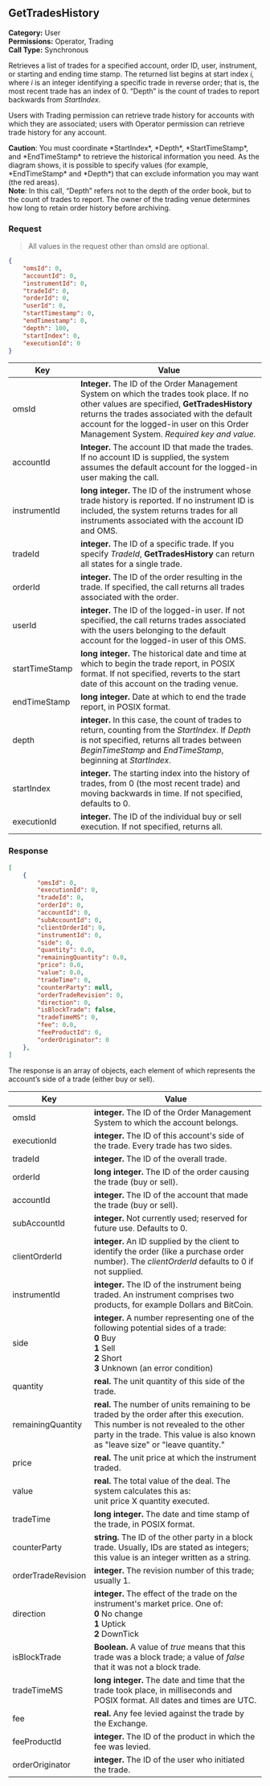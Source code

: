 ## GetTradesHistory

**Category:** User<br />
**Permissions:** Operator, Trading<br />
**Call Type:** Synchronous

Retrieves a list of trades for a specified account, order ID, user, instrument, or starting and ending time stamp. The returned list begins at start index *i,* where *i* is an integer identifying a specific trade in reverse order; that is, the most recent trade has an index of 0. “Depth” is the count of trades to report backwards from *StartIndex*. 

Users with Trading permission can retrieve trade history for accounts with which they are associated; users with Operator permission can retrieve trade history for any account.

<aside class="warning"><strong>Caution</strong>: You must coordinate *StartIndex*, *Depth*, *StartTimeStamp*, and *EndTimeStamp* to retrieve the historical information you need. As the diagram shows, it is possible to specify values (for example, *EndTimeStamp* and *Depth*) that can exclude information you may want (the red areas).</aside>


<aside class="notice"><strong>Note</strong>: In this call, “Depth” refers not to the depth of the order book, but to the count of trades to report. The owner of the trading venue determines how long to retain order history before archiving.</aside>

### Request

>  All values in the request other than omsId are optional. 

```json
{
    "omsId": 0,
    "accountId": 0,
    "instrumentId": 0,
    "tradeId": 0,
    "orderId": 0,
    "userId": 0,
    "startTimestamp": 0,
    "endTimestamp": 0,
    "depth": 100,
    "startIndex": 0,
    "executionId": 0
}
```

| Key            | Value                                                        |
| -------------- | ------------------------------------------------------------ |
| omsId          | **Integer.** The ID of the Order Management System on which the trades took place. If no other values are specified, **GetTradesHistory** returns the trades associated with the default account for the logged-in user on this Order Management System. *Required key and value.* |
| accountId      | **Integer.** The account ID that made the trades. If no account ID is supplied, the system assumes the default account for the logged-in user making the call. |
| instrumentId   | **long integer.** The ID of the instrument whose trade history is reported. If no instrument ID is included, the system returns trades for all instruments associated with the account ID and OMS. |
| tradeId        | **integer.** The ID of a specific trade. If you specify *TradeId*, **GetTradesHistory** can return all states for a single trade. |
| orderId        | **integer.** The ID of the order resulting in the trade. If specified, the call returns all trades associated with the order. |
| userId         | **integer.** The ID of the logged-in user. If not specified, the call returns trades associated with the users belonging to the default account for the logged-in user of this OMS. |
| startTimeStamp | **long integer.**  The historical date and time at which to begin the trade report, in POSIX format. If not specified, reverts to the start date of this account on the trading venue. |
| endTimeStamp   | **long integer.** Date at which to end the trade report, in POSIX format. |
| depth          | **integer.** In this case, the count of trades to return, counting from the *StartIndex*. If *Depth* is not specified, returns all trades between *BeginTimeStamp* and *EndTimeStamp*, beginning at *StartIndex*. |
| startIndex     | **integer.** The starting index into the history of trades, from 0 (the most recent trade) and moving backwards in time. If not specified, defaults to 0. |
| executionId    | **integer.** The ID of the individual buy or sell execution. If not specified, returns all. |

### Response

```json
[
    {
        "omsId": 0,
        "executionId": 0,
        "tradeId": 0,
        "orderId": 0,
        "accountId": 0,
        "subAccountId": 0,
        "clientOrderId": 0,
        "instrumentId": 0,
        "side": 0,
        "quantity": 0.0,
        "remainingQuantity": 0.0,
        "price": 0.0,
        "value": 0.0,
        "tradeTime": 0,
        "counterParty": null,
        "orderTradeRevision": 0,
        "direction": 0,
        "isBlockTrade": false,
        "tradeTimeMS": 0,
        "fee": 0.0,
        "feeProductId": 0,
        "orderOriginator": 0
    },
]
```


The response is an array of objects, each element of which represents the account’s side of a trade (either buy or sell).

| Key               | Value                                                        |
| ----------------- | ------------------------------------------------------------ |
| omsId             | **integer.** The ID of the Order Management System to which the account belongs. |
| executionId       | **integer.** The ID of this account's side of the trade. Every trade has two sides. |
| tradeId           | **integer.** The ID of the overall trade.                    |
| orderId           | **long integer.** The ID of the order causing the trade (buy or sell). |
| accountId         | **integer.** The ID of the account that made the trade (buy or sell). |
| subAccountId      | **integer.** Not currently used; reserved for future use. Defaults to 0. |
| clientOrderId     | **integer.** An ID supplied by the client to identify the order (like a purchase order number). The *clientOrderId* defaults to 0 if not supplied. |
| instrumentId      | **integer.** The ID of the instrument being traded. An instrument comprises two products, for example Dollars and BitCoin. |
| side              | **integer.** A number representing one of the following potential sides of a trade: <br />**0** Buy<br />**1** Sell<br />**2** Short<br />**3** Unknown (an error condition) |
| quantity          | **real.** The unit quantity of this side of the trade.       |
| remainingQuantity | **real.** The number of units remaining to be traded by the order after this execution. This number is not revealed to the other party in the trade. This value is also known as "leave size" or "leave quantity." |
| price             | **real.** The unit price at which the instrument traded.     |
| value             | **real.** The total value of the deal. The system calculates this as:<br />unit price X quantity executed. |
| tradeTime         | **long integer.** The date and time stamp of the trade, in POSIX format. |
| counterParty      | **string.** The ID of the other party in a block trade. Usually, IDs are stated as integers; this value is an integer written as a string.  |
| orderTradeRevision  | **integer.** The revision number of this trade; usually 1.      |
| direction         | **integer.** The effect of the trade on the instrument's market price. One of:<br />**0** No change<br />**1** Uptick<br />**2** DownTick    |
| isBlockTrade      | **Boolean.** A value of *true* means that this trade was a block trade; a value of *false* that it was not a block trade.   |
| tradeTimeMS       | **long integer.** The date and time that the trade took place, in milliseconds and POSIX format. All dates and times are UTC.    |
| fee               | **real.** Any fee levied against the trade by the Exchange.         |
| feeProductId      | **integer.** The ID of the product in which the fee was levied.   |
| orderOriginator   | **integer.** The ID of the user who initiated the trade.   |

